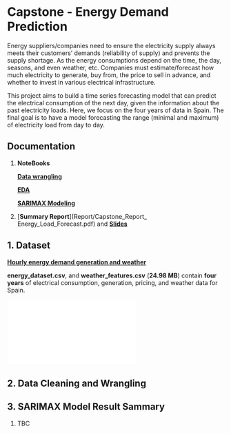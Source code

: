 # Capstone - **Energy Demand Prediction**

Energy suppliers/companies need to ensure the electricity supply always meets their customers’ demands (reliability of supply) and prevents the supply shortage. As the energy consumptions depend on the time, the day, seasons, and even weather, etc. Companies must estimate/forecast how much electricity to generate, buy from, the price to sell in advance, and whether to invest in various electrical infrastructure.

This project aims to build a time series forecasting model that can predict the electrical consumption of the next day, given the information about the past electricity loads. Here, we focus on the four years of data in Spain. The final goal is to have a model forecasting the range (minimal and maximum) of electricity load from day to day.

## Documentation

1. **NoteBooks**

   [**Data wrangling**](https://nbviewer.jupyter.org/github/mendyhsu/Capstone/blob/master/a_data_wrangling.ipynb)

   [**EDA**](b_EDA.ipynb)

   [**SARIMAX Modeling**](d_TimeSeriesModeling.ipynb)

   

2. [__Summary Report__](Report/Capstone_Report_ Energy_Load_Forecast.pdf) and [**Slides**](Report/Capstone_Slides_%20Energy_Load_Forecast.pdf)

## **1. Dataset**

 [**Hourly energy demand generation and weather**](https://www.kaggle.com/nicholasjhana/energy-consumption-generation-prices-and-weather)

**energy_dataset.csv**, and **weather_features.csv** (**24.98 MB**) contain **four years** of electrical consumption, generation, pricing, and weather data for Spain. 

![img](EDA_fig/hourly_load.pdf)

## 2. Data Cleaning and Wrangling





## 3. SARIMAX Model Result Sammary

1. TBC

